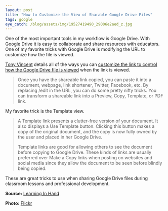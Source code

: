 ```yaml
---
layout: post
title: "How to Customize the View of Sharable Google Drive Files"
tags: google
eye_catch: /blog/assets/img/19527419490_29006e2aed_z.jpg
---
```


One of the most important tools in my workflow is Google Drive.  With Google Drive it is easy to collaborate and share resources with educators.  One of my favorite tricks with Google Drive is modifying the URL to customize how the file is viewed.

<!--more-->

[Tony Vincent](https://twitter.com/tonyvincent) details all of the ways you can [customize the link to control how the Google Drive file is viewed](https://learninginhand.com/blog/google-document-url-tricks) when the link is viewed.

>Once you have the shareable link copied, you can paste it into a document, webpage, link shortener, Twitter, Facebook, etc. By replacing /edit in the URL, you can do some pretty nifty tricks. You can transform a shareable link into a Preview, Copy, Template, or PDF link.

My favorite trick is the Template view.

> A Template link presents a clutter-free version of your document. It also displays a Use Template button. Clicking this button makes a copy of the original document, and the copy is now fully owned by the user and placed in her Google Drive.
>
>Template links are good for allowing others to see the document before copying to Google Drive. These kinds of links are usually preferred over Make a Copy links when posting on websites and social media since they allow the document to be seen before blindly being copied.

These are great tricks to use when sharing Google Drive files during classroom lessons and professional development.

**Source:** [Learning In Hand](https://learninginhand.com/blog/google-document-url-tricks)

**Photo:** [Flickr](https://www.flickr.com/photos/50145412@N04/19527419490)
